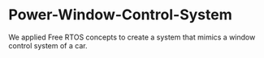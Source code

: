 # Power-Window-Control-System
We applied Free RTOS concepts to create a system that mimics a window control system of a car. 
